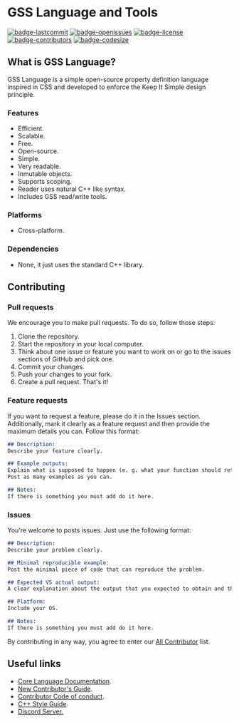 # GSS Language and Tools
[![badge-lastcommit](https://img.shields.io/github/last-commit/GaryNLOL/GSS-Language?style=for-the-badge)](https://github.com/GaryNLOL/GSS-Language/commits/main)
[![badge-openissues](https://img.shields.io/github/issues-raw/GaryNLOL/GSS-Language?style=for-the-badge)](https://github.com/GaryNLOL/GSS-Language/issues)
[![badge-license](https://img.shields.io/github/license/GaryNLOL/GSS-Language?style=for-the-badge)](https://github.com/GaryNLOL/GSS-Language/blob/main/LICENSE)
[![badge-contributors](https://img.shields.io/github/contributors/GaryNLOL/GSS-Language?style=for-the-badge)](https://github.com/GaryNLOL/GSS-Language/graphs/contributors)
[![badge-codesize](https://img.shields.io/github/languages/code-size/GaryNLOL/GSS-Language?style=for-the-badge)](https://github.com/GaryNLOL/GSS-Language)

## What is GSS Language?
GSS Language is a simple open-source property definition language inspired in CSS and developed to enforce the Keep It Simple design principle.

### Features
- Efficient.
- Scalable.
- Free.
- Open-source.
- Simple.
- Very readable.
- Inmutable objects.
- Supports scoping.
- Reader uses natural C++ like syntax.
- Includes GSS read/write tools.

### Platforms
- Cross-platform.

### Dependencies
- None, it just uses the standard C++ library.

## Contributing
### Pull requests
We encourage you to make pull requests. To do so, follow those steps:
1. Clone the repository.
2. Start the repository in your local computer.
3. Think about one issue or feature you want to work on or go to the issues sections of GitHub and pick one.
4. Commit your changes.
5. Push your changes to your fork.
6. Create a pull request.
That's it!

### Feature requests
If you want to request a feature, please do it in the Issues section. Additionally, mark it clearly as a feature request and then provide the maximum details you can. Follow this format:
```markdown
## Description:
Describe your feature clearly.

## Example outputs:
Explain what is supposed to happen (e. g. what your function should return when is called).
Post as many examples as you can.

## Notes:
If there is something you must add do it here.
```

### Issues
You're welcome to posts issues. Just use the following format:
```markdown
## Description:
Describe your problem clearly.

## Minimal reproducible example:
Post the minimal piece of code that can reproduce the problem.

## Expected VS actual output:
A clear explanation about the output that you expected to obtain and the output you obtained.

## Platform:
Include your OS.

## Notes:
If there is something you must add do it here.
```

By contributing in any way, you agree to enter our [All Contributor](https://github.com/GaryNLOL/GSS-Language/blob/main/docs/CONTRIBUTORS.md) list.

## Useful links
- [Core Language Documentation](https://github.com/GaryNLOL/GSS-Language/blob/main/docs/Language%20Documentation.md).
- [New Contributor's Guide](https://github.com/GaryNLOL/GSS-Language/blob/main/docs/CONTRIBUTING.md).
- [Contributor Code of conduct](https://github.com/GaryNLOL/GSS-Language/blob/main/docs/CODE_OF_CONDUCT.md).
- [C++ Style Guide](https://github.com/GaryNLOL/GSS-Language/blob/main/docs/C%2B%2B%20Style%20Guide.md).
- [Discord Server.](https://discord.gg/RQN6gcDQwX)
